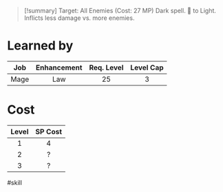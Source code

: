 >[!summary]
>Target: All Enemies (Cost: 27 MP)
>Dark spell.
>🔼 to Light.
>Inflicts less damage vs. more enemies.
# Learned by
| Job  | Enhancement | Req. Level | Level Cap |
|:----:|:-----------:|:----------:|:---------:|
| Mage |     Law     |     25     | 3          |
# Cost
| Level | SP Cost |
|:-----:|:-------:|
| 1     | 4       |
| 2     | ?       |
| 3     | ?       | 

#skill 